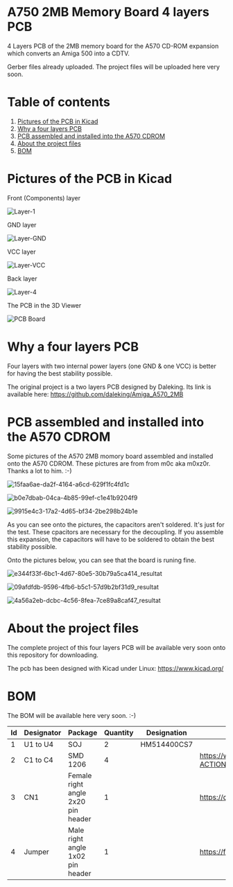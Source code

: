 # A750 2MB Memory Board 4 layers PCB
4 Layers PCB of the 2MB memory board for the A570 CD-ROM expansion which converts an Amiga 500 into a CDTV.

Gerber files already uploaded.
The project files will be uploaded here very soon.

# Table of contents
1. [Pictures of the PCB in Kicad](#3D-View)
2. [Why a four layers PCB](#Why)
3. [PCB assembled and installed into the A570 CDROM](#Pictures)
4. [About the project files](#About-the-project-files)
6. [BOM](#BOM)


# Pictures of the PCB in Kicad <a name="3D-View"></a>

Front (Components) layer

![Layer-1](https://user-images.githubusercontent.com/80821708/144846552-b889925a-0a85-4bc6-98f6-5b099e9fbbf8.png)


GND layer

![Layer-GND](https://user-images.githubusercontent.com/80821708/144846600-be56b236-0c7d-4ead-a12e-6e39ea7debb7.png)


VCC layer

![Layer-VCC](https://user-images.githubusercontent.com/80821708/144846642-ec702289-324c-4af5-a55f-34ef19cbf1cc.png)


Back layer

![Layer-4](https://user-images.githubusercontent.com/80821708/144846665-0a8b7b74-a93e-4939-b370-0913f63c6b76.png)


The PCB in the 3D Viewer

![PCB Board](https://user-images.githubusercontent.com/80821708/143296017-c496af39-76a1-4e35-8a8e-abc80ebff179.png)


# Why a four layers PCB <a name="Why"></a>
Four layers with two internal power layers (one GND & one VCC) is better for having the best stability possible.

The original project is a two layers PCB designed by Daleking. Its link is available here:
https://github.com/daleking/Amiga_A570_2MB

# PCB assembled and installed into the A570 CDROM <a name="Pictures"></a>
Some pictures of the A570 2MB momory board assembled and installed onto the A570 CDROM.
These pictures are from from m0c aka m0xz0r. Thanks a lot to him. :-)

![15faa6ae-da2f-4164-a6cd-629f1fc4fd1c](https://user-images.githubusercontent.com/80821708/144842788-84bfdbd2-ab74-42bf-ad99-5dc1440e5b1c.jpg)

![b0e7dbab-04ca-4b85-99ef-c1e41b9204f9](https://user-images.githubusercontent.com/80821708/144842804-5cb29aba-1196-4da6-b4dc-c791981640f1.jpg)

![9915e4c3-17a2-4d65-bf34-2be298b24b1e](https://user-images.githubusercontent.com/80821708/144842822-8e6b936b-0593-4f97-9a1e-8dd36ebe716b.jpg)

As you can see onto the pictures, the capacitors aren't soldered. It's just for the test. These cpacitors are necessary for the decoupling.
If you assemble this expansion, the capacitors will have to be soldered to obtain the best stability possible.

Onto the pictures below, you can see that the board is runing fine.

![e344f33f-6bc1-4d67-80e5-30b79a5ca414_resultat](https://user-images.githubusercontent.com/80821708/144845169-d863cc11-b604-4ac4-9f58-cd29576e6098.jpg)

![09afdfdb-9596-4fb6-b5c1-57d9b2bf31d9_resultat](https://user-images.githubusercontent.com/80821708/144845212-6089620d-be7b-4f04-91cf-b438df2819f3.jpg)

![4a56a2eb-dcbc-4c56-8fea-7ce89a8caf47_resultat](https://user-images.githubusercontent.com/80821708/144845224-fdd5442d-cdc6-4ffe-b444-3d7a3825a4cd.jpg)

# About the project files <a name="About-the-project-files"></a>

The complete project of this four layers PCB will be available very soon onto this repository for downloading.

The pcb has been designed with Kicad under Linux: https://www.kicad.org/

# BOM <a name="BOM"></a>
The BOM will be available here very soon. :-)

|Id	|Designator	|Package	|Quantity	|Designation	|Link  |
|---|---|---|---|---|---|
|1	|U1 to U4      |	SOJ	|2	|HM514400CS7 |	|ebay, utsource & aliexpress are your friends ! |
|2	|C1 to C4   |	SMD 1206	|4	|	|https://www.reichelt.com/fr/en/index.html?ACTION=446&LA=446&nbc=1&q=100%20nf%20g1206 |
|3	|CN1	    |Female right angle 2x20 pin header		|1 |	|https://de.aliexpress.com/item/32758316130.html |
|4	|Jumper    |Male right angle 1x02 pin header	|1	|	|https://fr.aliexpress.com/item/4000694229610.html |


